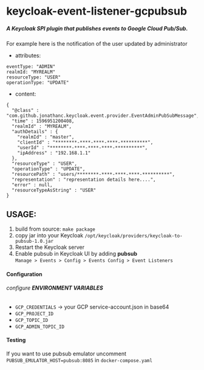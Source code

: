 # keycloak-event-listener-gcpubsub

##### A Keycloak SPI plugin that publishes events to Google Cloud Pub/Sub.

For example here is the notification of the user updated by administrator

* attributes:

```
eventType: "ADMIN"
realmId: "MYREALM"
resourceType: "USER"
operationType: "UPDATE"
```

* content:

```
{
  "@class" : "com.github.jonathanc.keycloak.event.provider.EventAdminPubSubMessage",
  "time" : 1596951200408,
  "realmId" : "MYREALM",
  "authDetails" : {
    "realmId" : "master",
    "clientId" : "********-****-****-****-**********",
    "userId" : "********-****-****-****-**********",
    "ipAddress" : "192.168.1.1"
  },
  "resourceType" : "USER",
  "operationType" : "UPDATE",
  "resourcePath" : "users/********-****-****-****-**********",
  "representation" : "representation details here....",
  "error" : null,
  "resourceTypeAsString" : "USER"
}
```

## USAGE:

1. build from source: `make package`
2. copy jar into your Keycloak `/opt/keycloak/providers/keycloak-to-pubsub-1.0.jar`
3. Restart the Keycloak server
4. Enable pubsub in Keycloak UI by adding **pubsub**  
   `Manage > Events > Config > Events Config > Event Listeners`

#### Configuration

###### configure **ENVIRONMENT VARIABLES**

- `GCP_CREDENTIALS` -> your GCP service-account.json in base64
- `GCP_PROJECT_ID`
- `GCP_TOPIC_ID`
- `GCP_ADMIN_TOPIC_ID`

#### Testing

If you want to use pubsub emulator uncomment `PUBSUB_EMULATOR_HOST=pubsub:8085`
in `docker-compose.yaml`


